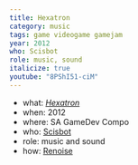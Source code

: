 ```yaml
---
title: Hexatron
category: music
tags: game videogame gamejam
year: 2012
who: Scisbot
role: music, sound
italicize: true
youtube: "8PShI51-ciM"
---
```

* what: [_Hexatron_](http://scisbot.com/?p=33)
* when: 2012
* where: SA GameDev Compo
* who: [Scisbot](http://scisbot.com)
* role: music and sound
* how: [Renoise](https://renoise.com)
